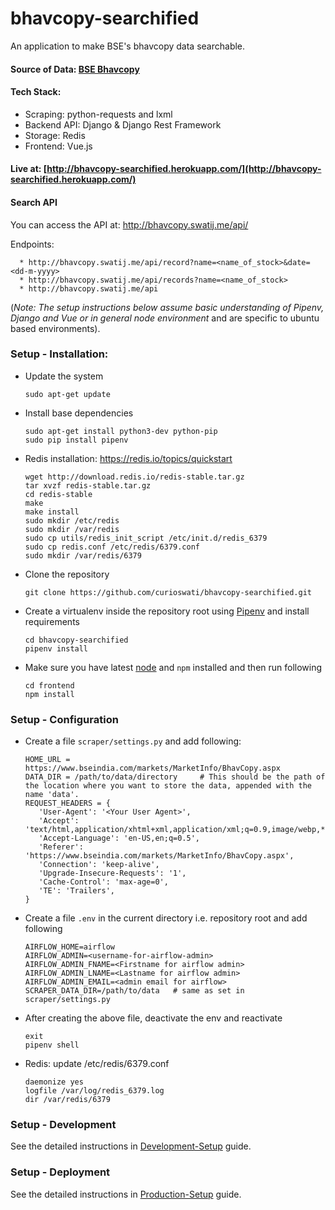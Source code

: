 # bhavcopy-searchified
An application to make BSE's bhavcopy data searchable.

#### Source of Data: [BSE Bhavcopy](https://www.bseindia.com/markets/MarketInfo/BhavCopy.aspx)

#### Tech Stack:   

   - Scraping: python-requests and lxml  
   - Backend API: Django & Django Rest Framework  
   - Storage: Redis  
   - Frontend: Vue.js  
   
#### Live at: [http://bhavcopy-searchified.herokuapp.com/](http://bhavcopy-searchified.herokuapp.com/)

#### Search API

You can access the API at: http://bhavcopy.swatij.me/api/

Endpoints:

      * http://bhavcopy.swatij.me/api/record?name=<name_of_stock>&date=<dd-m-yyyy>
      * http://bhavcopy.swatij.me/api/records?name=<name_of_stock>
      * http://bhavcopy.swatij.me/api

(_Note: The setup instructions below assume basic understanding of Pipenv, Django and Vue or in general node environment_ and are specific to ubuntu based environments).
### Setup - Installation:

* Update the system     

      sudo apt-get update
      
* Install base dependencies

      sudo apt-get install python3-dev python-pip
      sudo pip install pipenv
      
* Redis installation: https://redis.io/topics/quickstart

      wget http://download.redis.io/redis-stable.tar.gz
      tar xvzf redis-stable.tar.gz
      cd redis-stable
      make
      make install
      sudo mkdir /etc/redis
      sudo mkdir /var/redis
      sudo cp utils/redis_init_script /etc/init.d/redis_6379
      sudo cp redis.conf /etc/redis/6379.conf
      sudo mkdir /var/redis/6379

* Clone the repository    

      git clone https://github.com/curioswati/bhavcopy-searchified.git

* Create a virtualenv inside the repository root using [Pipenv](https://pipenv.pypa.io/en/latest/) and install requirements   

      cd bhavcopy-searchified
      pipenv install

* Make sure you have latest [node](https://node.dev/node-binary) and `npm` installed and then run following    

      cd frontend
      npm install

### Setup - Configuration

* Create a file `scraper/settings.py` and add following:

      HOME_URL = https://www.bseindia.com/markets/MarketInfo/BhavCopy.aspx
      DATA_DIR = /path/to/data/directory     # This should be the path of the location where you want to store the data, appended with the name 'data'.
      REQUEST_HEADERS = {
         'User-Agent': '<Your User Agent>',
         'Accept': 'text/html,application/xhtml+xml,application/xml;q=0.9,image/webp,*/*;q=0.8',
         'Accept-Language': 'en-US,en;q=0.5',
         'Referer': 'https://www.bseindia.com/markets/MarketInfo/BhavCopy.aspx',
         'Connection': 'keep-alive',
         'Upgrade-Insecure-Requests': '1',
         'Cache-Control': 'max-age=0',
         'TE': 'Trailers',
      }

* Create a file `.env` in the current directory i.e. repository root and add following

      AIRFLOW_HOME=airflow
      AIRFLOW_ADMIN=<username-for-airflow-admin>
      AIRFLOW_ADMIN_FNAME=<Firstname for airflow admin>
      AIRFLOW_ADMIN_LNAME=<Lastname for airflow admin>
      AIRFLOW_ADMIN_EMAIL=<admin email for airflow>
      SCRAPER_DATA_DIR=/path/to/data   # same as set in scraper/settings.py

* After creating the above file, deactivate the env and reactivate

      exit
      pipenv shell

* Redis: update /etc/redis/6379.conf

      daemonize yes
      logfile /var/log/redis_6379.log
      dir /var/redis/6379

### Setup - Development

See the detailed instructions in [Development-Setup](https://github.com/curioswati/bhavcopy-searchified/wiki/Development-Setup) guide.


### Setup - Deployment

See the detailed instructions in [Production-Setup](https://github.com/curioswati/bhavcopy-searchified/wiki/Production-Setup) guide.
